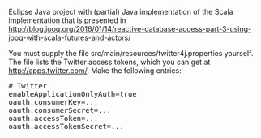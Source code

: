 Eclipse Java project with (partial) Java implementation of the Scala implementation that is presented in http://blog.jooq.org/2016/01/14/reactive-database-access-part-3-using-jooq-with-scala-futures-and-actors/

You must supply the file src/main/resources/twitter4j.properties yourself. The file lists the Twitter access tokens, which you can get at http://apps.twitter.com/. Make the following entries:

<pre># Twitter
enableApplicationOnlyAuth=true
oauth.consumerKey=...
oauth.consumerSecret=...
oauth.accessToken=...
oauth.accessTokenSecret=...
</pre>


 